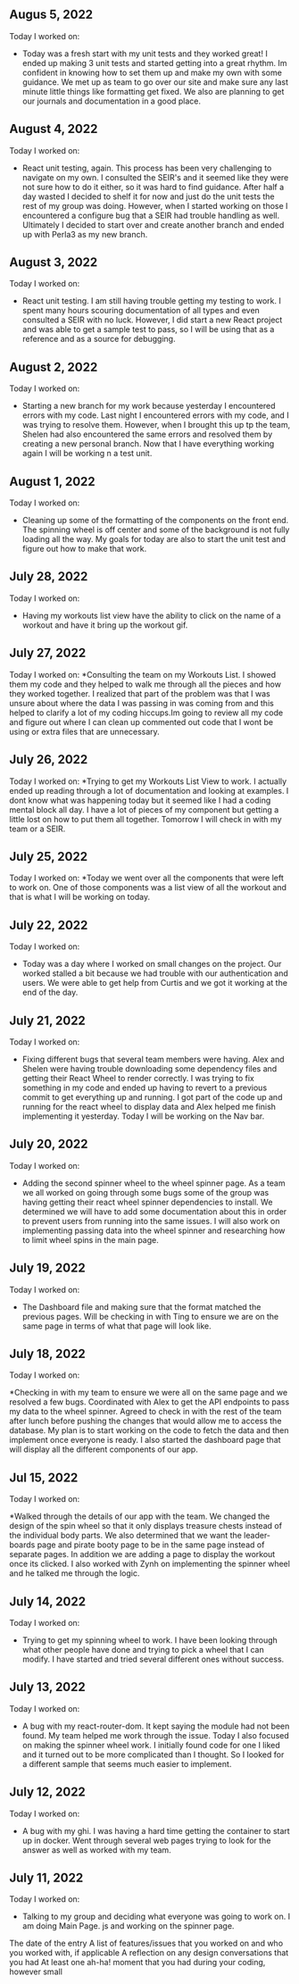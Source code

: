 ## Augus 5, 2022
Today I worked on:
* Today was a fresh start with my unit tests and they worked great! I ended up making 3 unit tests and started getting into a great rhythm. Im confident in knowing how to set them up and make my own with some guidance. We met up as team to go over our site and make sure any last minute little things like formatting get fixed. We also are planning to get our journals and documentation in a good place. 



## August 4, 2022
Today I worked on:
* React unit testing, again. This process has been very challenging to navigate on my own. I consulted the SEIR's and it seemed like they were not sure how to do it either, so it was hard to find guidance. After half a day wasted I decided to shelf it for now and just do the unit tests the rest of my group was doing. However, when I started working on those I encountered a configure bug that a SEIR had trouble handling as well. Ultimately I decided to start over and create another branch and ended up with Perla3 as my new branch. 




## August 3, 2022
Today I worked on:
* React unit testing. I am still having trouble getting my testing to work. I spent many hours scouring documentation of all types and even consulted a SEIR with no luck. However, I did start a new React project and was able to get a sample test to pass, so I will be using that as a reference and as a source for debugging. 

## August 2, 2022
Today I worked on:
* Starting a new branch for my work because yesterday I encountered errors with my code. Last night I encountered errors with my code, and I was trying to resolve them. However, when I brought this up tp the team, Shelen had also encountered the same errors and resolved them by creating a new personal branch. Now that I have everything working again I will be working n a test unit. 



## August 1, 2022
Today I worked on:
* Cleaning up some of the formatting of the components on the front end. The spinning wheel is off center and some of the background is not fully loading all the way. My goals for today are also to start the unit test and figure out how to make that work. 


## July 28, 2022
Today I worked on:
* Having my workouts list view have the ability to click on the name of a workout and have it bring up the workout gif. 


## July 27, 2022
Today I worked on:
 *Consulting the team on my Workouts List. I showed them my code and they helped to walk me through all the pieces and how they worked together. I realized that part of the problem was that I was unsure about where the data I was passing in was coming from and this helped to clarify a lot of my coding hiccups.Im going to review all my code and figure out where I can clean up commented out code that I wont be using or extra files that are unnecessary.  


## July 26, 2022
Today I worked on:
*Trying to get my Workouts List View to work. I actually ended up reading through a lot of documentation and looking at examples. I dont know what was happening today but it seemed like I had a coding mental block all day. I have a lot of pieces of my component but getting a little lost on how to put them all together. Tomorrow I will check in with my team or a SEIR. 


## July 25, 2022
Today I worked on:
*Today we went over all the components that were left to work on. One of those components was a list view of all the workout and that is what I will be working on today. 


## July 22, 2022
Today I worked on:
* Today was a day where I worked on small changes on the project. Our worked stalled a bit because we had trouble with our authentication and users. We were able to get help from Curtis and we got it working at the end of the day. 

## July 21, 2022
Today I worked on:
* Fixing different bugs that several team members were having. Alex and Shelen were having trouble downloading some dependency files and getting their React Wheel to render correctly. I was trying to fix something in my code and ended up having to revert to a previous commit to get everything up and running. I got part of the code up and running for the react wheel to display data and Alex helped me finish implementing it yesterday. Today I will be working on the Nav bar.  


## July 20, 2022
Today I worked on:
* Adding the second spinner wheel to the wheel spinner page. As a team we all worked on going through some bugs some of the group was having getting their react wheel spinner dependencies to install. We determined we will have to add some documentation about this in order to prevent users from running into the same issues. I will also work on implementing passing data into the wheel spinner and researching how to limit wheel spins in the main page.  


## July 19, 2022
Today I worked on:
* The Dashboard file and making sure that the format matched the previous pages. Will be checking in with Ting to ensure we are on the same page in terms of what that page will look like. 



## July 18, 2022
Today I worked on:

*Checking in with my team to ensure we were all on the same page and we resolved a few bugs. Coordinated with Alex to get the API endpoints to pass my data to the wheel spinner. Agreed to check in with the rest of the team after lunch before pushing the changes that would allow me to access the database. My plan is to start working on the code to fetch the data and then implement once everyone is ready. I also started the dashboard page that will display all the different components of our app.  

## Jul 15, 2022
Today I worked on:

*Walked through the details of our app with the team. We changed the design of the spin wheel so that it only displays treasure chests instead of the individual body parts. We also determined that we want the leader-boards page and pirate booty page to be in the same page instead of separate pages. In addition we are adding a page to display the workout once its clicked. I also worked with Zynh on implementing the spinner wheel and he talked me through the logic.  


## July 14, 2022
Today I worked on:

* Trying to get my spinning wheel to work. I have been looking through what other people have done and trying to pick a wheel that I can modify. I have started and tried several different ones without success. 




## July 13, 2022
Today I worked on:

* A bug with my react-router-dom. It kept saying the module had not been found. My team helped me work through the issue. Today I also focused on making the spinner wheel work. I initially found code for one I liked and it turned out to be more complicated than I thought. So I looked for a different sample that seems much easier to implement. 


## July 12, 2022
Today I worked on:

* A bug with my ghi. I was having a hard time getting the container to start up in docker. Went through several web pages trying to look for the answer as well as worked with my team.


## July 11, 2022

Today I worked on:

* Talking to my group and deciding what everyone was going to work on. I am doing Main Page. js and working on the spinner page.  



The date of the entry
A list of features/issues that you worked on and who you worked with, if applicable
A reflection on any design conversations that you had
At least one ah-ha! moment that you had during your coding, however small
